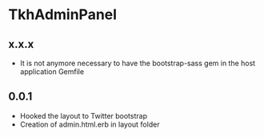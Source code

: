 # TkhAdminPanel 



## x.x.x

* It is not anymore necessary to have the bootstrap-sass gem in the host application Gemfile


## 0.0.1

* Hooked the layout to Twitter bootstrap
* Creation of admin.html.erb in layout folder


